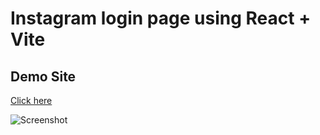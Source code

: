 # Instagram login page using React + Vite

## Demo Site

[ Click here ](https://instagramloginreact.netlify.app/)

![Screenshot](https://mallucampaign.in/images/img_1703428181.jpg)
